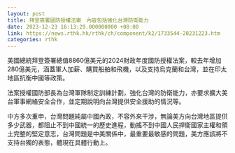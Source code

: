 ```yaml
---
layout: post
title: 拜登簽署國防授權法案　內容包括強化台灣防衛能力
date: 2023-12-23 16:13:29.000000000 +08:00
link: https://news.rthk.hk/rthk/ch/component/k2/1733544-20231223.htm
categories: rthk
---
```


美國總統拜登簽署總值8860億美元的2024財政年度國防授權法案，較去年增加280億美元，涵蓋軍人加薪、購買船舶和飛機，以及支持烏克蘭和台灣，並在印太地區抗衡中國等政策。

法案授權國防部長為台灣軍隊制定訓練計劃，強化台灣的防衛能力，亦要求擴大美台軍事網絡安全合作，並定期說明向台灣提供安全援助的情況等。

中方多次重申，台灣問題純屬中國內政，不容外來干涉，無論美方向台灣地區提供多少武器，都阻止不到中國統一的歷史進程，動搖不到中國人民捍衛國家主權和領土完整的堅定意志，台灣問題是中美關係中，最重要最敏感的問題，美方應該將不支持台獨的表態，體現在具體行動上。
